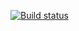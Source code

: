 [![Build status](https://ci.appveyor.com/api/projects/status/g6k7r1ssbbbruu39?svg=true)](https://ci.appveyor.com/project/F1rell/carddelivery)

